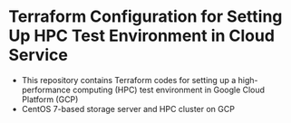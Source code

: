 # Terraform Configuration for Setting Up HPC Test Environment in Cloud Service

- This repository contains Terraform codes for setting up a high-performance computing (HPC) test environment in Google Cloud Platform (GCP)
- CentOS 7-based storage server and HPC cluster on GCP
